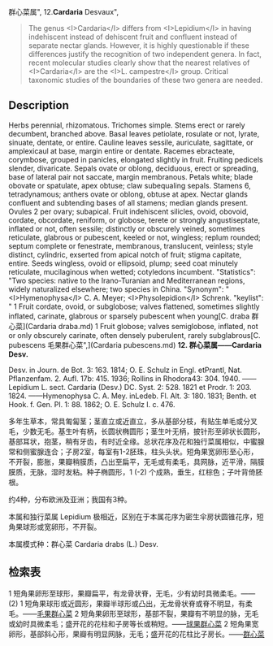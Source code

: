 群心菜属",
12.**Cardaria** Desvaux",

> The genus &lt;I&gt;Cardaria&lt;/I&gt; differs from &lt;I&gt;Lepidium&lt;/I&gt; in having indehiscent instead of dehiscent fruit and confluent instead of separate nectar glands. However, it is highly questionable if these differences justify the recognition of two independent genera. In fact, recent molecular studies clearly show that the nearest relatives of &lt;I&gt;Cardaria&lt;/I&gt; are the &lt;I&gt;L. campestre&lt;/I&gt; group. Critical taxonomic studies of the boundaries of these two genera are needed.

## Description
Herbs perennial, rhizomatous. Trichomes simple. Stems erect or rarely decumbent, branched above. Basal leaves petiolate, rosulate or not, lyrate, sinuate, dentate, or entire. Cauline leaves sessile, auriculate, sagittate, or amplexicaul at base, margin entire or dentate. Racemes ebracteate, corymbose, grouped in panicles, elongated slightly in fruit. Fruiting pedicels slender, divaricate. Sepals ovate or oblong, deciduous, erect or spreading, base of lateral pair not saccate, margin membranous. Petals white; blade obovate or spatulate, apex obtuse; claw subequaling sepals. Stamens 6, tetradynamous; anthers ovate or oblong, obtuse at apex. Nectar glands confluent and subtending bases of all stamens; median glands present. Ovules 2 per ovary; subapical. Fruit indehiscent silicles, ovoid, obovoid, cordate, obcordate, reniform, or globose, terete or strongly angustiseptate, inflated or not, often sessile; distinctly or obscurely veined, sometimes reticulate, glabrous or pubescent, keeled or not, wingless; replum rounded; septum complete or fenestrate, membranous, translucent, veinless; style distinct, cylindric, exserted from apical notch of fruit; stigma capitate, entire. Seeds wingless, ovoid or ellipsoid, plump; seed coat minutely reticulate, mucilaginous when wetted; cotyledons incumbent.
  "Statistics": "Two species: native to the Irano-Turanian and Mediterranean regions, widely naturalized elsewhere; two species in China.
  "Synonym": "&lt;I&gt;Hymenophysa&lt;/I&gt; C. A. Meyer; &lt;I&gt;Physolepidion&lt;/I&gt; Schrenk.
  "keylist": "
1 Fruit cordate, ovoid, or subglobose; valves flattened, sometimes slightly inflated, carinate, glabrous or sparsely pubescent when young[C. draba 群心菜](Cardaria draba.md)
1 Fruit globose; valves semiglobose, inflated, not or only obscurely carinate, often densely puberulent, rarely subglabrous[C. pubescens 毛果群心菜",](Cardaria pubescens.md)
**12. 群心菜属——Cardaria Desv.**

Desv. in Journ. de Bot. 3: 163. 1814; O. E. Schulz in Engl. etPrantl, Nat. Pflanzenfam. 2. Aufl. 17b: 415. 1936; Rollins in Rhodora43: 304. 1940. ——Lepidium L. sect. Cardaria (Desv.) DC. Syst. 2: 528. 1821 et Prodr. 1: 203. 1824. ——Hymenophysa C. A. Mey. inLedeb. Fl. Alt. 3: 180. 1831; Benth. et Hook. f. Gen. Pl. 1: 88. 1862; O. E. Schulz l. c. 476.

多年生草本，常具匍匐茎；茎直立或近直立，多从基部分枝，有贴生单毛或分叉毛，少数无毛。基生叶有柄，长圆状椭圆形；茎生叶无柄，披针形至卵状长圆形，基部耳状，抱茎，稍有牙齿，有时近全缘。总状花序及花和独行菜属相似，中蜜腺常和侧蜜腺连合；子房2室，每室有1-2胚珠，柱头头状。短角果宽卵形至心形，不开裂，膨胀，果瓣稍膜质，凸出至扁平，无毛或有柔毛，具网脉，近平滑，隔膜膜质，无脉，湿时发粘。种子椭圆形，1 (-2) 个成熟，垂生，红棕色；子叶背倚胚根。

约4种，分布欧洲及亚洲；我国有3种。

本属和独行菜属 Lepidium 极相近，区别在于本属花序为密生伞房状圆锥花序，短角果球形或宽卵形，不开裂。

本属模式种：群心菜 Cardaria drabs (L.) Desv.

## 检索表

1 短角果卵形至球形，果瓣扁平，有龙骨状脊，无毛，少有幼时具微柔毛。——(2)
1 短角果球形或近圆形，果瓣半球形或凸出，无龙骨状脊或脊不明显，有柔毛。——[毛果群心菜](Cardaria%20pubescens.md)
2 短角果卵形至球形，基部不裂，果瓣有不明显的脉，无毛或幼时具微柔毛；盛开花的花柱和子房等长或稍短。——[球果群心菜](Cardaria%20chalepensis.md)
2 短角果宽卵形，基部斜心形，果瓣有明显网脉，无毛；盛开花的花柱比子房长。——[群心菜](Cardaria%20draba.md)
